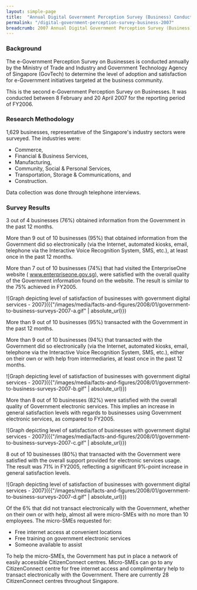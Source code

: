 ```yaml
---
layout: simple-page
title:  "Annual Digital Government Perception Survey (Business) Conducted in 2007"
permalink: "/digital-government-perception-survey-business-2007"
breadcrumb: 2007 Annual Digital Government Perception Survey (Business)
---
```


### **Background**

The e-Government Perception Survey on Businesses is conducted annually by the Ministry of Trade and Industry and Government Technology Agency of Singapore (GovTech) to determine the level of adoption and satisfaction for e-Government initiatives targeted at the business community.

This is the second e-Government Perception Survey on Businesses. It was conducted between 8 February and 20 April 2007 for the reporting period of FY2006.

### **Research Methodology**

1,629 businesses, representative of the Singapore's industry sectors were surveyed. The industries were:

* Commerce,
* Financial & Business Services,
* Manufacturing,
* Community, Social & Personal Services,
* Transportation, Storage & Communications, and
* Construction.

Data collection was done through telephone interviews.

### **Survey Results**

3 out of 4 businesses (76%) obtained information from the Government in the past 12 months.

More than 9 out of 10 businesses (95%) that obtained information from the Government did so electronically (via the Internet, automated kiosks, email, telephone via the Interactive Voice Recognition System, SMS, etc.), at least once in the past 12 months.

More than 7 out of 10 businesses (74%) that had visited the EnterpriseOne website ( www.enterpriseone.gov.sg), were satisfied with the overall quality of the Government information found on the website. The result is similar to the 75% achieved in FY2005.

![Graph depicting level of satisfaction of businesses with government digital services - 2007]({{"/images/media/facts-and-figures/2008/01/government-to-business-surveys-2007-a.gif" | absolute_url}})

More than 9 out of 10 businesses (95%) transacted with the Government in the past 12 months.

More than 9 out of 10 businesses (94%) that transacted with the Government did so electronically (via the Internet, automated kiosks, email, telephone via the Interactive Voice Recognition System, SMS, etc.), either on their own or with help from intermediaries, at least once in the past 12 months.

![Graph depicting level of satisfaction of businesses with government digital services - 2007]({{"/images/media/facts-and-figures/2008/01/government-to-business-surveys-2007-b.gif" | absolute_url}})

More than 8 out of 10 businesses (82%) were satisfied with the overall quality of Government electronic services. This implies an increase in general satisfaction levels with regards to businesses using Government electronic services, as compared to FY2005.

![Graph depicting level of satisfaction of businesses with government digital services - 2007]({{"/images/media/facts-and-figures/2008/01/government-to-business-surveys-2007-c.gif" | absolute_url}})

8 out of 10 businesses (80%) that transacted with the Government were satisfied with the overall support provided for electronic services usage. The result was 71% in FY2005, reflecting a significant 9%-point increase in general satisfaction levels.

![Graph depicting level of satisfaction of businesses with government digital services - 2007]({{"/images/media/facts-and-figures/2008/01/government-to-business-surveys-2007-d.gif" | absolute_url}})

Of the 6% that did not transact electronically with the Government, whether on their own or with help, almost all were micro-SMEs with no more than 10 employees. The micro-SMEs requested for:

* Free internet access at convenient locations
* Free training on government electronic services
* Someone available to assist

To help the micro-SMEs, the Government has put in place a network of easily accessible CitizenConnect centres. Micro-SMEs can go to any CitizenConnect centre for free internet access and complimentary help to transact electronically with the Government. There are currently 28 CitizenConnect centres throughout Singapore.
